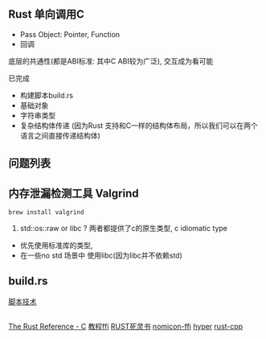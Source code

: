 ## Rust 单向调用C

* Pass Object: Pointer, Function
* 回调

底层的共通性(都是ABI标准: 其中C ABI较为广泛), 交互成为看可能

已完成
* 构建脚本build.rs
* 基础对象
* 字符串类型
* 复杂结构体传递 (因为Rust 支持和C一样的结构体布局，所以我们可以在两个语言之间直接传递结构体)

## 问题列表


## 内存泄漏检测工具 Valgrind
`brew install valgrind`


1. std::os::raw or libc ?
两者都提供了c的原生类型, c idiomatic type
 * 优先使用标准库的类型, 
 * 在一些no std 场景中 使用libc(因为libc并不依赖std)



## build.rs
[脚本技术](https://doc.rust-lang.org/cargo/reference/build-script-examples.html)

##
[The Rust Reference - C](https://doc.rust-lang.org/stable/reference/type-layout.html?highlight=ffi#the-c-representation)
[教程ffi](https://wiki.jikexueyuan.com/project/rust-primer/ffi/calling-ffi-function.html)
[RUST死灵书](https://www.bookstack.cn/read/rustonomicon_zh-CN/src-11.FFI.md#C%E4%BB%A3%E7%A0%81%E5%88%B0Rust%E5%87%BD%E6%95%B0%E7%9A%84%E5%9B%9E%E8%B0%83)
[nomicon-ffi](https://doc.rust-lang.org/nomicon/ffi.html)
[hyper]()
[rust-cpp](https://github.com/mystor/rust-cpp)